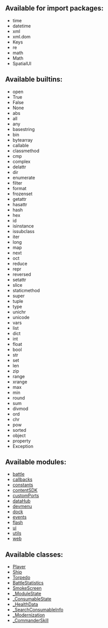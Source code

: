 ## Available for import packages:

- time
- datetime
- xml
- xml.dom
- Keys
- re
- math
- Math
- SpatialUI

## Available builtins:

- open
- True
- False
- None
- abs
- all
- any
- basestring
- bin
- bytearray
- callable
- classmethod
- cmp
- complex
- delattr
- dir
- enumerate
- filter
- format
- frozenset
- getattr
- hasattr
- hash
- hex
- id
- isinstance
- issubclass
- iter
- long
- map
- next
- oct
- reduce
- repr
- reversed
- setattr
- slice
- staticmethod
- super
- tuple
- type
- unichr
- unicode
- vars
- list
- dict
- int
- float
- bool
- str
- set
- len
- zip
- range
- xrange
- max
- min
- round
- sum
- divmod
- ord
- chr
- pow
- sorted
- object
- property
- Exception

## Available modules:

- [battle](./battle.md)
- [callbacks](./callbacks.md)
- [constants](./constants.md)
- [contentSDK](./contentSDK.md)
- [customPorts](./customPorts.md)
- [dataHub](./dataHub.md)
- [devmenu](./devmenu.md)
- [dock](./dock.md)
- [events](./events.md)
- [flash](./flash.md)
- [ui](./ui.md)
- [utils](./utils.md)
- [web](./web.md)

## Available classes:

- [Player](./Classes/Player.md)
- [Ship](./Classes/Ship.md)
- [Torpedo](./Classes/Torpedo.md)
- [BattleStatistics](./Classes/BattleStatistics.md)
- [SmokeScreen](./Classes/SmokeScreen.md)
- [_ModuleState](./Classes/_ModuleState.md)
- [_ConsumableState](./Classes/_ConsumableState.md)
- [_HealthData](./Classes/_HealthData.md)
- [_SearchConsumableInfo](./Classes/_SearchConsumableInfo.md)
- [_Modernization](./Classes/_Modernization.md)
- [_CommanderSkill](./Classes/_CommanderSkill.md)
